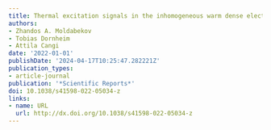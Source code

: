 ```yaml
---
title: Thermal excitation signals in the inhomogeneous warm dense electron gas
authors:
- Zhandos A. Moldabekov
- Tobias Dornheim
- Attila Cangi
date: '2022-01-01'
publishDate: '2024-04-17T10:25:47.282221Z'
publication_types:
- article-journal
publication: '*Scientific Reports*'
doi: 10.1038/s41598-022-05034-z
links:
- name: URL
  url: http://dx.doi.org/10.1038/s41598-022-05034-z
---
```

